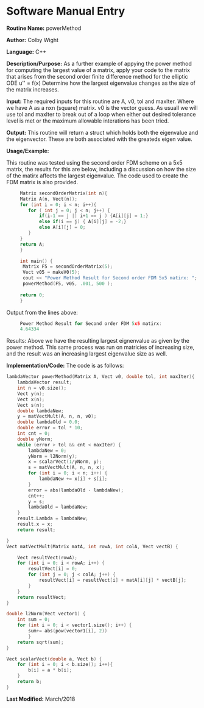 # Software Manual Entry

**Routine Name:**  powerMethod

**Author:** Colby Wight

**Language:** C++

**Description/Purpose:**  As a further example of appying the power method for computing the largest value of a matrix,
apply your code to the matrix that arises from the second order finite difference method for the elliptic ODE
u'' = f(x)
Determine how the largest eigenvalue changes as the size of the matrix increases.

**Input:** The required inputs for this routine are A, v0, tol and maxIter. Where we have A as a nxn (square) matrix. v0 is the vector guess. As usuall we will use tol and maxIter to break out of a loop when either out desired tolerance level is met or the maximum allowable interations has been tried.

**Output:** This routine will return a struct which holds both the eigenvalue and the eigenvector.  These are both associated with the greateds eigen value.

**Usage/Example:**

This routine was tested using the second order FDM scheme on a 5x5 matrix, the results for this are below, including a discussion on how the size of the matirx affects the largest eigenvalue. The code used to create the FDM matrix is also provided. 

```C++
     Matrix secondOrderMatrix(int n){
     Matrix A(n, Vect(n));
     for (int i = 0; i < n; i++){
        for ( int j = 0; j < n; j++) {
            if(i-1 == j || i+1 == j ) {A[i][j] = 1;}
            else if(i == j) { A[i][j] = -2;}
            else A[i][j] = 0;
        }
     }
     return A;
     }

     int main() {
      Matrix F5 = secondOrderMatrix(5);
      Vect v05 = makeV0(5);
      cout << "Power Method Result for Second order FDM 5x5 matirx: ";
      powerMethod(F5, v05, .001, 500 );
     
     return 0;
     }

```

Output from the lines above:

```C++
     Power Method Result for Second order FDM 5x5 matirx:
     4.64334
```
Results: Above we have the resulting largest eignenvalue as given by the power method. This same process was run on matricies of increasing size, and the result was an increasing largest eigenvalue size as well. 

**Implementation/Code:** The code is as follows:
```C++
lambdaVector powerMethod(Matrix A, Vect v0, double tol, int maxIter){
    lambdaVector result;
    int n = v0.size();
    Vect y(n);
    Vect x(n);
    Vect s(n);
    double lambdaNew;
    y = matVectMult(A, n, n, v0);
    double lambdaOld = 0.0;
    double error = tol * 10;
    int cnt = 0;
    double yNorm;
    while (error > tol && cnt < maxIter) {
        lambdaNew = 0;
        yNorm = l2Norm(y);
        x = scalarVect(1/yNorm, y);
        s = matVectMult(A, n, n, x);
        for (int i = 0; i < n; i++) {
            lambdaNew += x[i] + s[i];
        }
        error = abs(lambdaOld - lambdaNew);
        cnt++;
        y = s;
        lambdaOld = lambdaNew;
    }
    result.Lambda = lambdaNew;
    result.x = x;
    return result;

}
Vect matVectMult(Matrix matA, int rowA, int colA, Vect vectB) {

    Vect resultVect(rowA);
    for (int i = 0; i < rowA; i++) {
        resultVect[i] = 0;
        for (int j = 0; j < colA; j++) {
            resultVect[i] = resultVect[i] + matA[i][j] * vectB[j];
        }
    }
    return resultVect;
}

double l2Norm(Vect vector1) {
    int sum = 0;
    for (int i = 0; i < vector1.size(); i++) {
        sum+= abs(pow(vector1[i], 2))
        }
    return sqrt(sum);
}

Vect scalarVect(double a, Vect b) {
    for (int i = 0; i < b.size(); i++){
        b[i] = a * b[i];
    }
    return b;
}
```
**Last Modified:** March/2018
